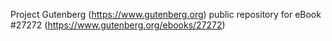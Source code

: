 Project Gutenberg (https://www.gutenberg.org) public repository for eBook #27272 (https://www.gutenberg.org/ebooks/27272)
